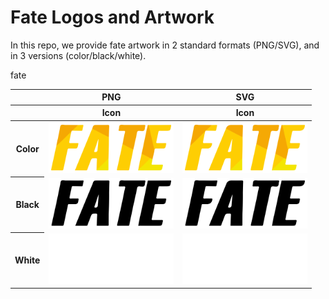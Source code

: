 # Fate Logos and Artwork 
In this repo, we provide fate artwork in 2 standard formats (PNG/SVG), and in 3 versions (color/black/white). 

fate
<table class="logos-table">
	<thead>
		<tr>
			<th></th>
			<th colspan="1">PNG</th>
			<th colspan="1">SVG</th>
		</tr>
		<tr>
			<th></th>
			<th>Icon</th>
			<th>Icon</th>
		</tr>
	</thead>	
    <tbody>
		  <tr>
			  <th>Color</th>
			  <td><a href="color/fate-color.png"><img src="color/fate-color.png" width="200"></a></td>
			  <td><a href="color/fate-color.svg"><img src="color/fate-color.svg" width="200"></a></td>
		  </tr>
    <tr>
     <th>Black</th>
			<td><a href="black/fate-black.png"><img src="black/fate-black.png" width="200"></a></td>
			<td><a href="black/fate-black.svg"><img src="black/fate-black.svg" width="200"></a></td>
		</tr>
      <tr>
			<th>White</th>
			<td><a href="white/fate-white.png"><img src="white/fate-white.png" width="200"></a></td>
			<td><a href="white/fate-color.svg"><img src="white/fate-white.svg" width="200"></a></td>
		</tr>
	</tbody>	
</table>

